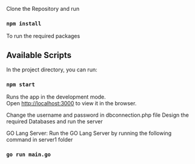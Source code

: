 Clone the Repository and run
### `npm install` 
To run the required packages
## Available Scripts

In the project directory, you can run:

### `npm start`

Runs the app in the development mode.\
Open [http://localhost:3000](http://localhost:3000) to view it in the browser.

Change the username and password in dbconnection.php file
Design the required Databases and run the server


GO Lang Server:
Run the GO Lang Server by running the following command in server1 folder

### `go run main.go`
